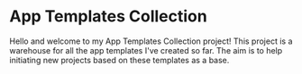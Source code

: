 # App Templates Collection

Hello and welcome to my App Templates Collection project! This project is a warehouse for all the app templates I've created so far. The aim is to help initiating new projects based on these templates as a base.
